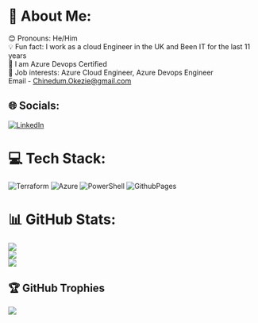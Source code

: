 # 💫 About Me:
😊 Pronouns: He/Him <br>💡 Fun fact: I work as a cloud Engineer in the UK and Been IT for the last 11 years<br>🌱 I am Azure Devops Certified <br>💼 Job interests: Azure Cloud Engineer, Azure Devops Engineer<br>Email - Chinedum.Okezie@gmail.com<br>


## 🌐 Socials:
[![LinkedIn](https://img.shields.io/badge/LinkedIn-%230077B5.svg?logo=linkedin&logoColor=white)](https://linkedin.com/in/chinedum-okezie) 

# 💻 Tech Stack:
![Terraform](https://img.shields.io/badge/terraform-%235835CC.svg?style=for-the-badge&logo=terraform&logoColor=white) ![Azure](https://img.shields.io/badge/azure-%230072C6.svg?style=for-the-badge&logo=microsoftazure&logoColor=white) ![PowerShell](https://img.shields.io/badge/PowerShell-%235391FE.svg?style=for-the-badge&logo=powershell&logoColor=white) ![GithubPages](https://img.shields.io/badge/github%20pages-121013?style=for-the-badge&logo=github&logoColor=white)
# 📊 GitHub Stats:
![](https://github-readme-stats.vercel.app/api?username=Kazie7&theme=dark&hide_border=false&include_all_commits=false&count_private=false)<br/>
![](https://github-readme-streak-stats.herokuapp.com/?user=Kazie7&theme=dark&hide_border=false)<br/>
![](https://github-readme-stats.vercel.app/api/top-langs/?username=Kazie7&theme=dark&hide_border=false&include_all_commits=false&count_private=false&layout=compact)

## 🏆 GitHub Trophies
![](https://github-profile-trophy.vercel.app/?username=Kazie7&theme=flat&no-frame=true&no-bg=false&margin-w=4)

<!-- Proudly created with GPRM ( https://gprm.itsvg.in ) -->

